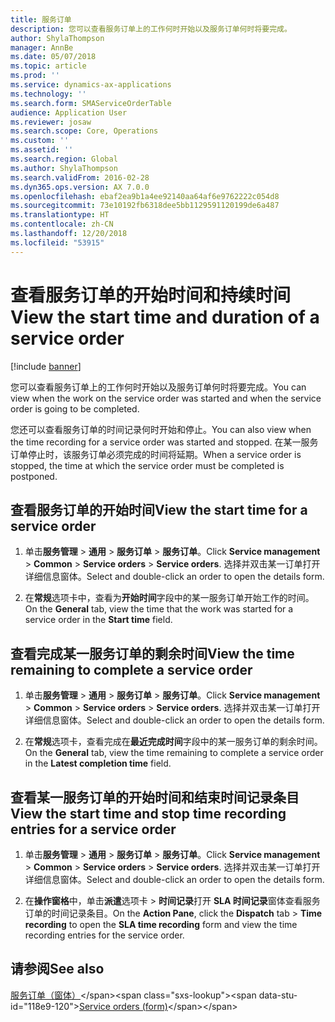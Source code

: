 ```yaml
---
title: 服务订单
description: 您可以查看服务订单上的工作何时开始以及服务订单何时将要完成。
author: ShylaThompson
manager: AnnBe
ms.date: 05/07/2018
ms.topic: article
ms.prod: ''
ms.service: dynamics-ax-applications
ms.technology: ''
ms.search.form: SMAServiceOrderTable
audience: Application User
ms.reviewer: josaw
ms.search.scope: Core, Operations
ms.custom: ''
ms.assetid: ''
ms.search.region: Global
ms.author: ShylaThompson
ms.search.validFrom: 2016-02-28
ms.dyn365.ops.version: AX 7.0.0
ms.openlocfilehash: ebaf2ea9b1a4ee92140aa64af6e9762222c054d8
ms.sourcegitcommit: 73e10192fb6318dee5bb1129591120199de6a487
ms.translationtype: HT
ms.contentlocale: zh-CN
ms.lasthandoff: 12/20/2018
ms.locfileid: "53915"
---
```

# <a name="view-the-start-time-and-duration-of-a-service-order"></a><span data-ttu-id="118e9-103">查看服务订单的开始时间和持续时间</span><span class="sxs-lookup"><span data-stu-id="118e9-103">View the start time and duration of a service order</span></span> 

[!include [banner](../includes/banner.md)]


<span data-ttu-id="118e9-104">您可以查看服务订单上的工作何时开始以及服务订单何时将要完成。</span><span class="sxs-lookup"><span data-stu-id="118e9-104">You can view when the work on the service order was started and when the service order is going to be completed.</span></span>

<span data-ttu-id="118e9-105">您还可以查看服务订单的时间记录何时开始和停止。</span><span class="sxs-lookup"><span data-stu-id="118e9-105">You can also view when the time recording for a service order was started and stopped.</span></span> <span data-ttu-id="118e9-106">在某一服务订单停止时，该服务订单必须完成的时间将延期。</span><span class="sxs-lookup"><span data-stu-id="118e9-106">When a service order is stopped, the time at which the service order must be completed is postponed.</span></span>

## <a name="view-the-start-time-for-a-service-order"></a><span data-ttu-id="118e9-107">查看服务订单的开始时间</span><span class="sxs-lookup"><span data-stu-id="118e9-107">View the start time for a service order</span></span>

1.  <span data-ttu-id="118e9-108">单击**服务管理** \> **通用** \> **服务订单** \> **服务订单**。</span><span class="sxs-lookup"><span data-stu-id="118e9-108">Click **Service management** \> **Common** \> **Service orders** \> **Service orders**.</span></span> <span data-ttu-id="118e9-109">选择并双击某一订单打开详细信息窗体。</span><span class="sxs-lookup"><span data-stu-id="118e9-109">Select and double-click an order to open the details form.</span></span>

2.  <span data-ttu-id="118e9-110">在**常规**选项卡中，查看为**开始时间**字段中的某一服务订单开始工作的时间。</span><span class="sxs-lookup"><span data-stu-id="118e9-110">On the **General** tab, view the time that the work was started for a service order in the **Start time** field.</span></span>

## <a name="view-the-time-remaining-to-complete-a-service-order"></a><span data-ttu-id="118e9-111">查看完成某一服务订单的剩余时间</span><span class="sxs-lookup"><span data-stu-id="118e9-111">View the time remaining to complete a service order</span></span>

1.  <span data-ttu-id="118e9-112">单击**服务管理** \> **通用** \> **服务订单** \> **服务订单**。</span><span class="sxs-lookup"><span data-stu-id="118e9-112">Click **Service management** \> **Common** \> **Service orders** \> **Service orders**.</span></span> <span data-ttu-id="118e9-113">选择并双击某一订单打开详细信息窗体。</span><span class="sxs-lookup"><span data-stu-id="118e9-113">Select and double-click an order to open the details form.</span></span>

2.  <span data-ttu-id="118e9-114">在**常规**选项卡，查看完成在**最近完成时间**字段中的某一服务订单的剩余时间。</span><span class="sxs-lookup"><span data-stu-id="118e9-114">On the **General** tab, view the time remaining to complete a service order in the **Latest completion time** field.</span></span>

## <a name="view-the-start-time-and-stop-time-recording-entries-for-a-service-order"></a><span data-ttu-id="118e9-115">查看某一服务订单的开始时间和结束时间记录条目</span><span class="sxs-lookup"><span data-stu-id="118e9-115">View the start time and stop time recording entries for a service order</span></span>

1.  <span data-ttu-id="118e9-116">单击**服务管理** \> **通用** \> **服务订单** \> **服务订单**。</span><span class="sxs-lookup"><span data-stu-id="118e9-116">Click **Service management** \> **Common** \> **Service orders** \> **Service orders**.</span></span> <span data-ttu-id="118e9-117">选择并双击某一订单打开详细信息窗体。</span><span class="sxs-lookup"><span data-stu-id="118e9-117">Select and double-click an order to open the details form.</span></span>

2.  <span data-ttu-id="118e9-118">在**操作窗格**中，单击**派遣**选项卡 \> **时间记录**打开 **SLA 时间记录**窗体查看服务订单的时间记录条目。</span><span class="sxs-lookup"><span data-stu-id="118e9-118">On the **Action Pane**, click the **Dispatch** tab \> **Time recording** to open the **SLA time recording** form and view the time recording entries for the service order.</span></span>

## <a name="see-also"></a><span data-ttu-id="118e9-119">请参阅</span><span class="sxs-lookup"><span data-stu-id="118e9-119">See also</span></span>

<span data-ttu-id="118e9-120">[服务订单（窗体）](https://technet.microsoft.com/en-us/library/aa554361\(v=ax.60\))</span><span class="sxs-lookup"><span data-stu-id="118e9-120">[Service orders (form)](https://technet.microsoft.com/en-us/library/aa554361\(v=ax.60\))</span></span>

  


